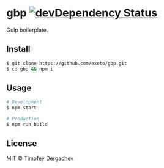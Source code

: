 # gbp [![devDependency Status][depstat-image]][depstat-url]

Gulp boilerplate.

## Install

```bash
$ git clone https://github.com/exeto/gbp.git
$ cd gbp && npm i
```

## Usage

```bash
# Development
$ npm start

# Production
$ npm run build
```

## License

[MIT](LICENSE.md) © [Timofey Dergachev](http://exeto.me/)

[depstat-url]: https://david-dm.org/exeto/gbp#info=devDependencies
[depstat-image]: https://david-dm.org/exeto/gbp/dev-status.svg
